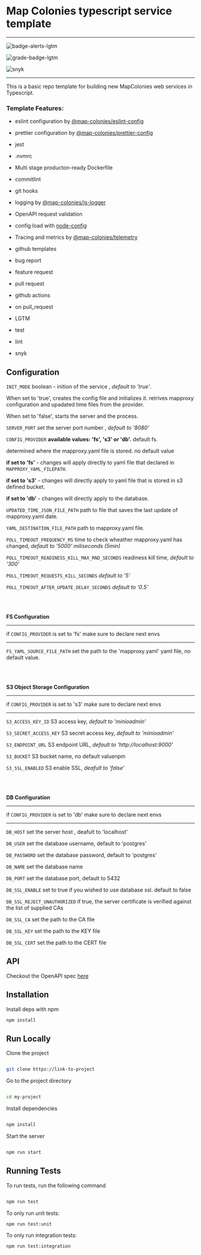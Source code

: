 # Map Colonies typescript service template

----------------------------------

![badge-alerts-lgtm](https://img.shields.io/lgtm/alerts/github/MapColonies/ts-server-boilerplate?style=for-the-badge)

![grade-badge-lgtm](https://img.shields.io/lgtm/grade/javascript/github/MapColonies/ts-server-boilerplate?style=for-the-badge)

![snyk](https://img.shields.io/snyk/vulnerabilities/github/MapColonies/ts-server-boilerplate?style=for-the-badge)

----------------------------------

This is a basic repo template for building new MapColonies web services in Typescript.

### Template Features:

- eslint configuration by [@map-colonies/eslint-config](https://github.com/MapColonies/eslint-config)

- prettier configuration by [@map-colonies/prettier-config](https://github.com/MapColonies/prettier-config)

- jest

- .nvmrc

- Multi stage producton-ready Dockerfile

- commitlint

- git hooks

- logging by [@map-colonies/js-logger](https://github.com/MapColonies/js-logger)

- OpenAPI request validation

- config load with [node-config](https://www.npmjs.com/package/node-config)

- Tracing and metrics by [@map-colonies/telemetry](https://github.com/MapColonies/telemetry)

- github templates

- bug report

- feature request

- pull request

- github actions

- on pull_request

- LGTM

- test

- lint

- snyk

## Configuration

`INIT_MODE` boolean - inition of the service , *default to 'true'*.

When set to 'true', creates the config file and initializes it. retrives mapproxy configuration and upadated time files from the provider.

When set to 'false', starts the server and the process.

`SERVER_PORT` set the server port number , *default to '8080'*

`CONFIG_PROVIDER` **available values: 'fs', 's3' or 'db'.** default fs.

 determined where the mapproxy.yaml file is stored. no default value
 
  **if set to 'fs'** - changes will apply directly 
to yaml file that declared in `MAPPROXY_YAML_FILEPATH`.

 **if set to 's3'** -  changes will directly apply to yaml file that is stored in s3 defined bucket.

 **if set to 'db'** - changes will directly apply to the database.

`UPDATED_TIME_JSON_FILE_PATH` path to file that saves the last update of mapproxy.yaml date.

`YAML_DESTINATION_FILE_PATH` path to mapproxy.yaml file.

`POLL_TIMEOUT_FREQUENCY_MS` time to check wheather mapproxy.yaml has changed, *default to '5000' miliseconds (5min)*

`POLL_TIMEOUT_READINESS_KILL_MAX_RND_SECONDS` readiness kill time, *default to '300'*

`POLL_TIMEOUT_REQUESTS_KILL_SECONDS` *default to '5'*

`POLL_TIMEOUT_AFTER_UPDATE_DELAY_SECONDS` *default to '0.5'*


<br>
<br>

**FS Configuration**

***
if `CONFIG_PROVIDER` is set to 'fs' make sure to declare next envs
***

`FS_YAML_SOURCE_FILE_PATH` set the path to the 'mapproxy.yaml' yaml file, no default value.


<br>
<br>

**S3 Object Storage Configuration**

***
if `CONFIG_PROVIDER` is set to 's3' make sure to declare next envs
***

`S3_ACCESS_KEY_ID` S3 access key, *default to 'minioadmin'*

`S3_SECRET_ACCESS_KEY` S3 secret access key, *default to 'minioadmin'*

`S3_ENDPOINT_URL` S3 endpoint URL, *default to 'http://localhost:9000'*

`S3_BUCKET` S3 bucket name, no default valuenpm

`S3_SSL_ENABLED` S3 enable SSL, *deafult to 'false'*

<br>
<br>

**DB Configuration**

***
if `CONFIG_PROVIDER` is set to 'db' make sure to declare next envs
****

`DB_HOST` set the server host , deafult to 'localhost'

`DB_USER` set the database username, default to 'postgres'

`DB_PASSWORD` set the database password, default to 'postgres'

`DB_NAME` set the database name

`DB_PORT` set the database port, default to 5432

`DB_SSL_ENABLE` set to true if you wished to use database ssl.
default to false

`DB_SSL_REJECT_UNAUTHORIZED` if true, the server certificate is verified against the list of supplied CAs

`DB_SSL_CA` set the path to the CA file

`DB_SSL_KEY` set the path to the KEY file

`DB_SSL_CERT` set the path to the CERT file


## API
Checkout the OpenAPI spec [here](/openapi3.yaml)

## Installation

Install deps with npm

```bash
npm install
```

## Run Locally

Clone the project

```bash

git clone https://link-to-project

```

Go to the project directory

```bash

cd my-project

```

Install dependencies

```bash

npm install

```

Start the server

```bash

npm run start

```

## Running Tests

To run tests, run the following command

```bash

npm run test

```

To only run unit tests:
```bash
npm run test:unit
```

To only run integration tests:
```bash
npm run test:integration
```


